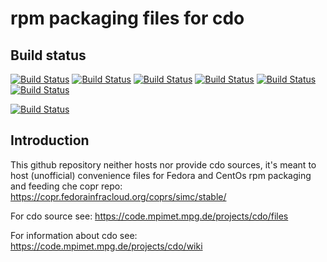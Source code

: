 # rpm packaging files for cdo


## Build status

[![Build Status](https://badges.herokuapp.com/travis/ARPA-SIMC/cdo?branch=master&env=DOCKER_IMAGE=centos:7&label=centos7)](https://travis-ci.org/ARPA-SIMC/cdo)
[![Build Status](https://badges.herokuapp.com/travis/ARPA-SIMC/cdo?branch=master&env=DOCKER_IMAGE=centos:8&label=centos8)](https://travis-ci.org/ARPA-SIMC/cdo)
[![Build Status](https://badges.herokuapp.com/travis/ARPA-SIMC/cdo?branch=master&env=DOCKER_IMAGE=fedora:29&label=fedora29)](https://travis-ci.org/ARPA-SIMC/cdo)
[![Build Status](https://badges.herokuapp.com/travis/ARPA-SIMC/cdo?branch=master&env=DOCKER_IMAGE=fedora:30&label=fedora30)](https://travis-ci.org/ARPA-SIMC/cdo)
[![Build Status](https://badges.herokuapp.com/travis/ARPA-SIMC/cdo?branch=master&env=DOCKER_IMAGE=fedora:31&label=fedora31)](https://travis-ci.org/ARPA-SIMC/cdo)
[![Build Status](https://badges.herokuapp.com/travis/ARPA-SIMC/cdo?branch=master&env=DOCKER_IMAGE=fedora:rawhide&label=fedorarawhide)](https://travis-ci.org/ARPA-SIMC/cdo)

[![Build Status](https://copr.fedorainfracloud.org/coprs/simc/stable/package/cdo/status_image/last_build.png)](https://copr.fedorainfracloud.org/coprs/simc/stable/package/cdo/)

## Introduction


This github repository neither hosts nor provide cdo sources, it's meant to
host (unofficial) convenience files for Fedora and CentOs rpm packaging and
feeding che copr repo: https://copr.fedorainfracloud.org/coprs/simc/stable/

For cdo source see: https://code.mpimet.mpg.de/projects/cdo/files

For information about cdo see: https://code.mpimet.mpg.de/projects/cdo/wiki

